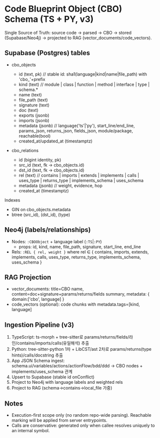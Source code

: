 # Code Blueprint Object (CBO) Schema (TS + PY, v3)

Single Source of Truth: source code → parsed → CBO → stored (Supabase/Neo4j) → projected to RAG (vector_documents/code_vectors).

## Supabase (Postgres) tables

- cbo_objects
  - id (text, pk)                    // stable id: sha1(language|kind|name|file_path) with 'cbo_'+prefix
  - kind (text)                      // module | class | function | method | interface | type | schema.*
  - name (text)
  - file_path (text)
  - signature (text)
  - doc (text)
  - exports (jsonb)
  - imports (jsonb)
  - metadata (jsonb)                 // language('ts'|'py'), start_line/end_line, params_json, returns_json, fields_json, module/package, reachable(bool)
  - created_at/updated_at (timestamptz)

- cbo_relations
  - id (bigint identity, pk)
  - src_id (text, fk → cbo_objects.id)
  - dst_id (text, fk → cbo_objects.id)
  - rel (text)                         // contains | imports | extends | implements | calls | uses_type | returns_type | implements_schema | uses_schema
  - metadata (jsonb)                   // weight, evidence, hop
  - created_at (timestamptz)

Indexes
- GIN on cbo_objects.metadata
- btree (src_id), (dst_id), (type)

## Neo4j (labels/relationships)
- Nodes: `:CBOObject` + language label (`:TS`|`:PY`)
  - props: id, kind, name, file_path, signature, start_line, end_line
- Rels: `:REL { rel, weight }` where rel ∈ { contains, imports, extends, implements, calls, uses_type, returns_type, implements_schema, uses_schema }

## RAG Projection
- vector_documents: title=CBO name, content=doc+signature+params/returns/fields summary, metadata: { domain:['cbo', language] }
- code_vectors (optional): code chunks with metadata.tags=[kind, language]

## Ingestion Pipeline (v3)
1) TypeScript: ts-morph + tree-sitter로 params/returns/fields/라인/contains/imports/calls(유일해석) 추출
2) Python: tree-sitter-python 1차 + LibCST/ast 2차로 params/returns(type hints)/calls/docstring 추출
3) App JSON Schema ingest: schema.ui/variables/actions/actionFlow/bdd/ddd → CBO nodes + implements/uses_schema 관계
4) Upsert to Supabase (stable id onConflict)
5) Project to Neo4j with language labels and weighted rels
6) Project to RAG (schema→contains→local_file 가중)

## Notes
- Execution-first scope only (no random repo-wide parsing). Reachable marking will be applied from server entrypoints.
- Calls are conservative: generated only when callee resolves uniquely to an internal symbol.
